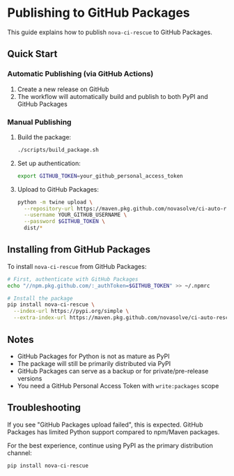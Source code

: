 # Publishing to GitHub Packages

This guide explains how to publish `nova-ci-rescue` to GitHub Packages.

## Quick Start

### Automatic Publishing (via GitHub Actions)

1. Create a new release on GitHub
2. The workflow will automatically build and publish to both PyPI and GitHub Packages

### Manual Publishing

1. Build the package:

   ```bash
   ./scripts/build_package.sh
   ```

2. Set up authentication:

   ```bash
   export GITHUB_TOKEN=your_github_personal_access_token
   ```

3. Upload to GitHub Packages:
   ```bash
   python -m twine upload \
     --repository-url https://maven.pkg.github.com/novasolve/ci-auto-rescue \
     --username YOUR_GITHUB_USERNAME \
     --password $GITHUB_TOKEN \
     dist/*
   ```

## Installing from GitHub Packages

To install `nova-ci-rescue` from GitHub Packages:

```bash
# First, authenticate with GitHub Packages
echo "//npm.pkg.github.com/:_authToken=$GITHUB_TOKEN" >> ~/.npmrc

# Install the package
pip install nova-ci-rescue \
  --index-url https://pypi.org/simple \
  --extra-index-url https://maven.pkg.github.com/novasolve/ci-auto-rescue
```

## Notes

- GitHub Packages for Python is not as mature as PyPI
- The package will still be primarily distributed via PyPI
- GitHub Packages can serve as a backup or for private/pre-release versions
- You need a GitHub Personal Access Token with `write:packages` scope

## Troubleshooting

If you see "GitHub Packages upload failed", this is expected. GitHub Packages has limited Python support compared to npm/Maven packages.

For the best experience, continue using PyPI as the primary distribution channel:

```bash
pip install nova-ci-rescue
```

